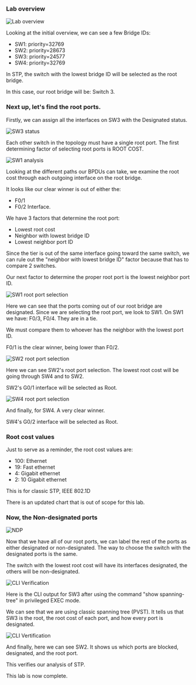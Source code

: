 
### Lab overview

![Lab overview](analyzing-stp-ss1.png)

Looking at the initial overview, we can see a few Bridge IDs:
- SW1: priority=32769
- SW2: priority=28673
- SW3: priority=24577
- SW4: priority=32769

In STP, the switch with the lowest bridge ID will be selected as the root bridge.

In this case, our root bridge will be: Switch 3.

### Next up, let's find the root ports.

Firstly, we can assign all the interfaces on SW3 with the Designated status.

![SW3 status](analyzing-stp-ss2.png)

Each other switch in the topology must have a single root port. The first determining factor of selecting root ports is ROOT COST.

![SW1 analysis](analyzing-stp-ss3.png)

Looking at the different paths our BPDUs can take, we examine the root cost through each outgoing interface on the root bridge.

It looks like our clear winner is out of either the:
- F0/1
- F0/2
Interface.

We have 3 factors that determine the root port:

- Lowest root cost
- Neighbor with lowest bridge ID
- Lowest neighbor port ID

Since the tier is out of the same interface going toward the same switch, we can rule out the "neighbor with lowest bridge ID" factor because that has to compare 2 switches.

Our next factor to determine the proper root port is the lowest neighbor port ID.

![SW1 root port selection](analyzing-stp-ss4.png)

Here we can see that the ports coming out of our root bridge are designated. Since we are selecting the root port, we look to SW1. On SW1 we have: F0/3, F0/4. They are in a tie.

We must compare them to whoever has the neighbor with the lowest port ID.

F0/1 is the clear winner, being lower than F0/2.

![SW2 root port selection](analyzing-stp-ss5.png)

Here we can see SW2's root port selection. The lowest root cost will be going through SW4 and to SW2.

SW2's G0/1 interface will be selected as Root.

![SW4 root port selection](analyzing-stp-ss6.png)

And finally, for SW4. A very clear winner.

SW4's G0/2 interface will be selected as Root.

### Root cost values

Just to serve as a reminder, the root cost values are:

- 100: Ethernet
- 19: Fast ethernet
- 4: Gigabit ethernet
- 2: 10 Gigabit ethernet

This is for classic STP, IEEE 802.1D

There is an updated chart that is out of scope for this lab.

### Now, the Non-designated ports

![NDP](analyzing-stp-ss7.png)

Now that we have all of our root ports, we can label the rest of the ports as either designated or non-designated. The way to choose the switch with the designated ports is the same. 

The switch with the lowest root cost will have its interfaces designated, the others will be non-designated.

![CLI Verification](analyzing-stp-ss8.png)

Here is the CLI output for SW3 after using the command "show spanning-tree" in privileged EXEC mode.

We can see that we are using classic spanning tree (PVST). It tells us that SW3 is the root, the root cost of each port, and how every port is designated.

![CLI Vertification](analyzing-stp-ss9.png)

And finally, here we can see SW2. It shows us which ports are blocked, designated, and the root port.

This verifies our analysis of STP.

This lab is now complete.
